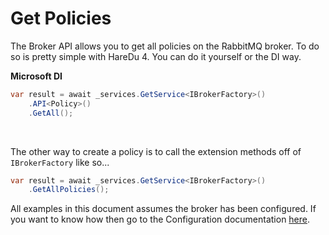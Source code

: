 # Get Policies

The Broker API allows you to get all policies on the RabbitMQ broker. To do so is pretty simple with HareDu 4. You can do it yourself or the DI way.

**Microsoft DI**

```c#
var result = await _services.GetService<IBrokerFactory>()
    .API<Policy>()
    .GetAll();
```
<br>

The other way to create a policy is to call the extension methods off of ```IBrokerFactory``` like so...

```c#
var result = await _services.GetService<IBrokerFactory>()
    .GetAllPolicies();
```

All examples in this document assumes the broker has been configured. If you want to know how then go to the Configuration documentation [here](https://github.com/ahives/HareDu3/blob/master/docs/configuration.md).

